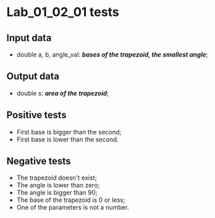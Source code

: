 # Lab_01_02_01 tests
## Input data
- double a, b, angle_val: **_bases of the trapezoid, the smallest angle_**;
## Output data
- double s: **_area of the trapezoid_**;
## Positive tests
- First base is bigger than the second;
- First base is lower than the second.
## Negative tests
- The trapezoid doesn't exist;
- The angle is lower than zero;
- The angle is bigger than 90;
- The base of the trapezoid is 0 or less;
- One of the parameters is not a number.
